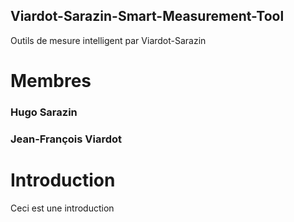 ## Viardot-Sarazin-Smart-Measurement-Tool
Outils de mesure intelligent par Viardot-Sarazin

# Membres
### Hugo Sarazin
### Jean-François Viardot

# Introduction
Ceci est une introduction
